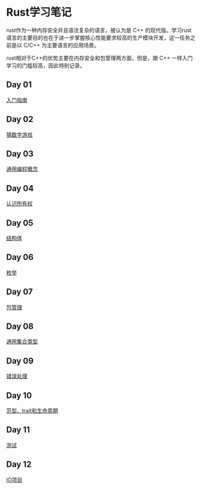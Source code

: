 # Rust学习笔记

rust作为一种内存安全并且语法复杂的语言，被认为是 C++ 的现代版。学习rust语言的主要目的也在于进一步掌握核心性能要求较高的生产模块开发，这一任务之前是以 C/C++ 为主要语言的应用场景。

rust相对于C++的优势主要在内存安全和包管理两方面，但是，跟 C++ 一样入门学习的门槛较高，因此特别记录。

## Day 01

[入门指南](day01/)

## Day 02

[猜数字游戏](day02/)

## Day 03

[通用编程概念](day03/)

## Day 04

[认识所有权](day04/)

## Day 05

[结构体](day05/)

## Day 06

[枚举](day06/)

## Day 07

[包管理](day07/)

## Day 08

[通用集合类型](day08/)

## Day 09

[错误处理](day09/)

## Day 10

[范型、trait和生命周期](day10/)

## Day 11

[测试](day11/)

## Day 12

[IO项目](day12/)
